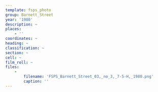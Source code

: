 ```yaml
---
template: fsps_photo
group: Barnett_Street
year: '1980'
description: ~
places:
    - ''
coordinates: ~
heading: ~
classification: ~
section: ~
cell: ~
film_roll: ~
files:
    -
        filename: 'FSPS_Barnett_Street_03,_no_3,_7-5-H,_1980.png'
        caption: ''
---
```

